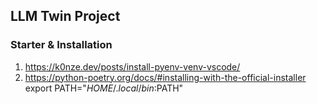 ## LLM Twin Project

### Starter & Installation
1. https://k0nze.dev/posts/install-pyenv-venv-vscode/
2. https://python-poetry.org/docs/#installing-with-the-official-installer
export PATH="$HOME/.local/bin:$PATH"